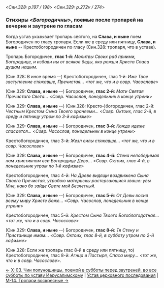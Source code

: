 
<*Син.328: p.197 / 198*>
<*Син.329: p.272v / 274*>

### Стихиры <*Богородичны*>, поемые после тропарей на вечерне и заутрене по гласам 

Когда устав указывает тропарь святого, на **Слава, и ныне** поем Богородичен 
по гласу тропаря. Если же в среду или пятницу, **Слава, и ныне** -- 
Крестобогородичен по гласу (Син.328: тропаря, что в уставе). 

Тропарь Богородичен, **глас 1-й**: 
*Молитвы Своих раб приими, Богородице, и избави ны от всякое беды, яко рожши 
Христа Спаса душам нашим.*

(Син.328: В иное время --) Крестобогородичен, глас 1-й: 
*Иже Твое заступление стяжавше, Пречистая...*
<*тот же, что и в совр. Часослове*>

(Син.329: **Слава, и ныне** --) Богородичен, **глас 2-й**: 
*Мати Святая Пречистаго Света...*
<*Совр. Часослов, понедельник в конце утрени*>

(Син.329: **Слава, и ныне** --) (Син.328: Кресто-)богородичен, глас 2-й: 
*Честным Крестом Сына Твоего храняеми...*
<*Совр. Октоих, глас 2-й, в среду и пятницу утром по 3-й кафизме*>

(Син.329: **Слава, и ныне** --) Богородичен, **глас 3-й**: 
*Кождо идеже спасается...*
<*Совр. Часослов, понедельник в конце утрени*>

Крестобогородичен, глас 3-й: 
*Жезл силы стяжавше...*
<*тот же, что и в совр. Часослове*>

(Син.329: **Слава, и ныне** --) Богородичен, **глас 4-й**: 
*Стена непобедимая нам християном еси Богородице Дево...*
<*Совр. Октоих, глас 4-й, в понедельник утром по 1-й кафизме*>

Крестобогородичен, глас 4-й: 
*На Древе видящи воздвижена Сына Своего Пречистая, утробою матерьскы растерзающися 
зваше: увы Мне, како бо зайде Свете мой Безлетный*.

(Син.329: **Слава, и ныне** --) Богородичен, **глас 5-й**: 
*От Девы восия всему миру Христе Боже...*
<*Совр. Часослов, понедельник в конце утрени*>

Крестобогородичен, глас 5-й: 
*Крестом Сына Твоего Богоблагодатная...*
<*тот же, что и в совр. Часослове*>

(Син.329: **Слава, и ныне** --) Богородичен, **глас 8-й**: 
*Тя Стену и Пристанище имам...*
<*Совр. Октоих, глас 8-й, в субботу утром по 2-й кафизме*>

(Син.328: Если же тропарь глас 8-й в среду или пятницу, то) 
Крестобогородичен, глас 8-й: 
*Агнца и Пастыря, Спаса миру...*
<*тот же, что и в совр. Часослове*>.

[← X-03. Чин полунощницы, поемой в субботы перед заутреней, во все субботы по уставу Иерусалимскому](x_03)
| [Устав церковного последования](README.md)
| [М-14. Тропари воскресные →](x_05)
